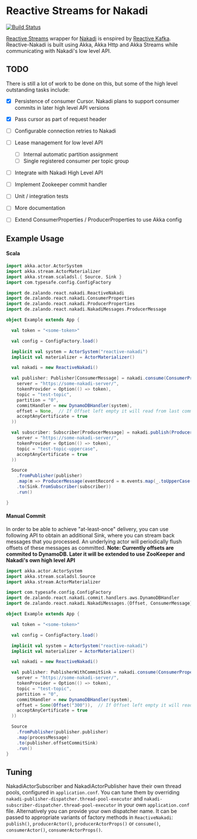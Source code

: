 # Reactive Streams for Nakadi

[![Build Status](https://travis-ci.org/zalando/reactive-nakadi.svg?branch=master)](https://travis-ci.org/zalando/reactive-nakadi)

[Reactive Streams](http://www.reactive-streams.org) wrapper for [Nakadi](https://github.com/zalando/nakadi) is enspired by [Reactive Kafka](https://github.com/softwaremill/reactive-kafka). Reactive-Nakadi is built using Akka, Akka Http and Akka Streams while communicating with Nakadi's low level API.

## TODO
There is still a lot of work to be done on this, but some of the high level outstanding tasks include:
* [x] Persistence of consumer Cursor. Nakadi plans to support consumer commits in later high level API versions
* [x] Pass cursor as part of request header
* [ ] Configurable connection retries to Nakadi
* [ ] Lease management for low level API
  * [ ] Internal automatic partition assignment
  * [ ] Single registered consumer per topic group
* [ ] Integrate with Nakadi High Level API
* [ ] Implement Zookeeper commit handler
* [ ] Unit / integration tests
* [ ] More documentation
* [ ] Extend ConsumerProperties / ProducerProperties to use Akka config


## Example Usage

#### Scala
```scala
import akka.actor.ActorSystem
import akka.stream.ActorMaterializer
import akka.stream.scaladsl.{ Source, Sink }
import com.typesafe.config.ConfigFactory

import de.zalando.react.nakadi.ReactiveNakadi
import de.zalando.react.nakadi.ConsumerProperties
import de.zalando.react.nakadi.ProducerProperties
import de.zalando.react.nakadi.NakadiMessages.ProducerMessage

object Example extends App {

  val token = "<some-token>"

  val config = ConfigFactory.load()

  implicit val system = ActorSystem("reactive-nakadi")
  implicit val materializer = ActorMaterializer()

  val nakadi = new ReactiveNakadi()

  val publisher: Publisher[ConsumerMessage] = nakadi.consume(ConsumerProperties(
    server = "https://some-nakadi-server/",
    tokenProvider = Option(() => token),
    topic = "test-topic",
    partition = "0",
    commitHandler = new DynamoDBHandler(system),
    offset = None,  // If Offset left empty it will read from last commit
    acceptAnyCertificate = true
  ))

  val subscriber: Subscriber[ProducerMessage] = nakadi.publish(ProducerProperties(
    server = "https://some-nakadi-server/",
    tokenProvider = Option(() => token),
    topic = "test-topic-uppercase",
    acceptAnyCertificate = true
  ))

  Source
    .fromPublisher(publisher)
    .map(m => ProducerMessage(eventRecord = m.events.map(_.toUpperCase())))
    .to(Sink.fromSubscriber(subscriber))
    .run()

}
```

#### Manual Commit

In order to be able to achieve "at-least-once" delivery, you can use following API to obtain an additional Sink, where you can stream back messages that you processed. An underlying actor will periodically flush offsets of these messages as committed. **Note: Currently offsets are commited to DynamoDB. Later it will be extended to use ZooKeeper and Nakadi's own high level API**

```scala
import akka.actor.ActorSystem
import akka.stream.scaladsl.Source
import akka.stream.ActorMaterializer

import com.typesafe.config.ConfigFactory
import de.zalando.react.nakadi.commit.handlers.aws.DynamoDBHandler
import de.zalando.react.nakadi.NakadiMessages.{Offset, ConsumerMessage}

object Example extends App {

  val token = "<some-token>"

  val config = ConfigFactory.load()

  implicit val system = ActorSystem("reactive-nakadi")
  implicit val materializer = ActorMaterializer()

  val nakadi = new ReactiveNakadi()

  val publisher: PublisherWithCommitSink = nakadi.consume(ConsumerProperties(
    server = "https://some-nakadi-server/",
    tokenProvider = Option(() => token),
    topic = "test-topic",
    partition = "0",
    commitHandler = new DynamoDBHandler(system),
    offset = Some(Offset("300")),  // If Offset left empty it will read from last commit
    acceptAnyCertificate = true
  ))

  Source
    .fromPublisher(publisher.publisher)
    .map(processMessage)
    .to(publisher.offsetCommitSink)
    .run()
}
```

## Tuning

NakadiActorSubscriber and NakadiActorPublisher have their own thread pools, configured in `application.conf`.
You can tune them by overriding `nakadi-publisher-dispatcher.thread-pool-executor` and
`nakadi-subscriber-dispatcher.thread-pool-executor` in your own `application.conf` file.
Alternatively you can provide your own dispatcher name. It can be passed to appropriate variants of factory methods in
`ReactiveNakadi`: `publish()`, `producerActor()`, `producerActorProps()` or `consume()`, `consumerActor()`, `consumerActorProps()`.

